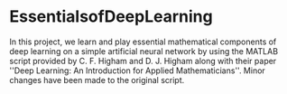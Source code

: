 # EssentialsofDeepLearning
In this project, we learn and play essential mathematical components of deep learning on a simple artificial neural network by using the MATLAB script provided by C. F. Higham and D. J. Higham along with their paper ''Deep Learning: An Introduction for Applied Mathematicians''. Minor changes have been made to the original script.
